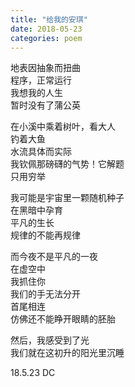 ```yaml
---
title: "给我的安琪"
date: 2018-05-23
categories: poem
---
```


地表因抽象而扭曲  
程序，正常运行  
我想我的人生  
暂时没有了蒲公英

在小溪中乘着树叶，看大人  
钓着大鱼  
水流具体而实际  
我钦佩那磅礴的气势！它解题  
只用穷举

我可能是宇宙里一颗随机种子  
在黑暗中孕育  
平凡的生长  
规律的不能再规律

而今夜不是平凡的一夜  
在虚空中  
我抓住你  
我们的手无法分开  
首尾相连  
仿佛还不能睁开眼睛的胚胎  

然后，我感受到了光  
我们就在这初升的阳光里沉睡

18.5.23 DC